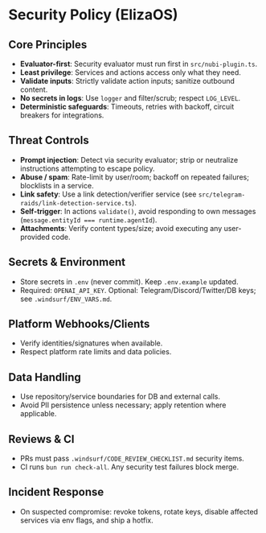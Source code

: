 # Security Policy (ElizaOS)

## Core Principles
- **Evaluator-first**: Security evaluator must run first in `src/nubi-plugin.ts`.
- **Least privilege**: Services and actions access only what they need.
- **Validate inputs**: Strictly validate action inputs; sanitize outbound content.
- **No secrets in logs**: Use `logger` and filter/scrub; respect `LOG_LEVEL`.
- **Deterministic safeguards**: Timeouts, retries with backoff, circuit breakers for integrations.

## Threat Controls
- **Prompt injection**: Detect via security evaluator; strip or neutralize instructions attempting to escape policy.
- **Abuse / spam**: Rate-limit by user/room; backoff on repeated failures; blocklists in a service.
- **Link safety**: Use a link detection/verifier service (see `src/telegram-raids/link-detection-service.ts`).
- **Self-trigger**: In actions `validate()`, avoid responding to own messages (`message.entityId === runtime.agentId`).
- **Attachments**: Verify content types/size; avoid executing any user-provided code.

## Secrets & Environment
- Store secrets in `.env` (never commit). Keep `.env.example` updated.
- Required: `OPENAI_API_KEY`. Optional: Telegram/Discord/Twitter/DB keys; see `.windsurf/ENV_VARS.md`.

## Platform Webhooks/Clients
- Verify identities/signatures when available.
- Respect platform rate limits and data policies.

## Data Handling
- Use repository/service boundaries for DB and external calls.
- Avoid PII persistence unless necessary; apply retention where applicable.

## Reviews & CI
- PRs must pass `.windsurf/CODE_REVIEW_CHECKLIST.md` security items.
- CI runs `bun run check-all`. Any security test failures block merge.

## Incident Response
- On suspected compromise: revoke tokens, rotate keys, disable affected services via env flags, and ship a hotfix.
